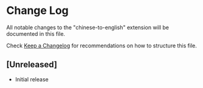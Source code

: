 # Change Log

All notable changes to the "chinese-to-english" extension will be documented in this file.

Check [Keep a Changelog](http://keepachangelog.com/) for recommendations on how to structure this file.

## [Unreleased]

- Initial release